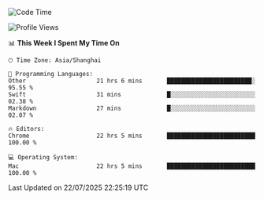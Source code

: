 <!--START_SECTION:waka-->
![Code Time](http://img.shields.io/badge/Code%20Time-4%2C232%20hrs%2050%20mins-blue)

![Profile Views](http://img.shields.io/badge/Profile%20Views-0-blue)

📊 **This Week I Spent My Time On** 

```text
🕑︎ Time Zone: Asia/Shanghai

💬 Programming Languages: 
Other                    21 hrs 6 mins       ████████████████████████░   95.55 % 
Swift                    31 mins             █░░░░░░░░░░░░░░░░░░░░░░░░   02.38 % 
Markdown                 27 mins             █░░░░░░░░░░░░░░░░░░░░░░░░   02.07 % 

🔥 Editors: 
Chrome                   22 hrs 5 mins       █████████████████████████   100.00 % 

💻 Operating System: 
Mac                      22 hrs 5 mins       █████████████████████████   100.00 % 
```


 Last Updated on 22/07/2025 22:25:19 UTC
<!--END_SECTION:waka-->